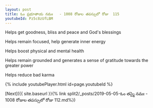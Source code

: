 ```yaml
---
layout: post
title: ఓం ప్రభూతాయ నమః   - 1008 రోజుల తపస్సులో రోజు  115
youtubeId: Pz5c8zUfLBM
---
```

 
 
Helps get goodness, bliss and peace and God's blessings
 
Helps remain focused, help generate inner energy 
 
Helps boost physical and mental health 
 
Helps remain grounded and generates a sense of gratitude towards the greater power 
 
Helps reduce bad karma
 
 
 
 


{% include youtubePlayer.html id=page.youtubeId %}
 
[Next]({{ site.baseurl }}{% link  split2/_posts/2019-05-05-ఓం తస్మై నమః   - 1008 రోజుల తపస్సులో రోజు  112.md%})
 
